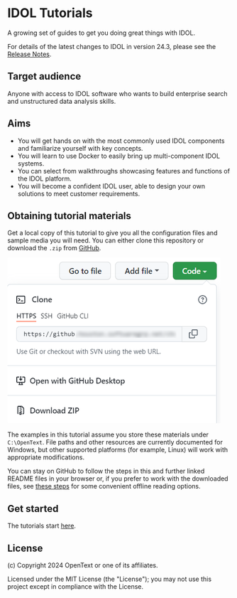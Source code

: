 # IDOL Tutorials

A growing set of guides to get you doing great things with IDOL.

For details of the latest changes to IDOL in version 24.3, please see the [Release Notes](https://www.microfocus.com/documentation/idol/IDOL_24_3/IDOLReleaseNotes_24.3_Documentation/idol/Content/_Introduction.htm).

## Target audience

Anyone with access to IDOL software who wants to build enterprise search and unstructured data analysis skills.

## Aims

- You will get hands on with the most commonly used IDOL components and familiarize yourself with key concepts.
- You will learn to use Docker to easily bring up multi-component IDOL systems.
- You can select from walkthroughs showcasing features and functions of the IDOL platform.
- You will become a confident IDOL user, able to design your own solutions to meet customer requirements.

## Obtaining tutorial materials

Get a local copy of this tutorial to give you all the configuration files and sample media you will need. You can either clone this repository or download the `.zip` from [GitHub](https://github.com/opentext-idol/idol-tutorials).

![github-download](./figs/github-download.png)

The examples in this tutorial assume you store these materials under `C:\OpenText`. File paths and other resources are currently documented for Windows, but other supported platforms (for example, Linux) will work with appropriate modifications.

You can stay on GitHub to follow the steps in this and further linked README files in your browser or, if you prefer to work with the downloaded files, see [these steps](./appendix/markdown_reader.md) for some convenient offline reading options.

## Get started

The tutorials start [here](tutorials/README.md).

## License

(c) Copyright 2024 OpenText or one of its affiliates.

Licensed under the MIT License (the "License"); you may not use this project except in compliance with the License.
